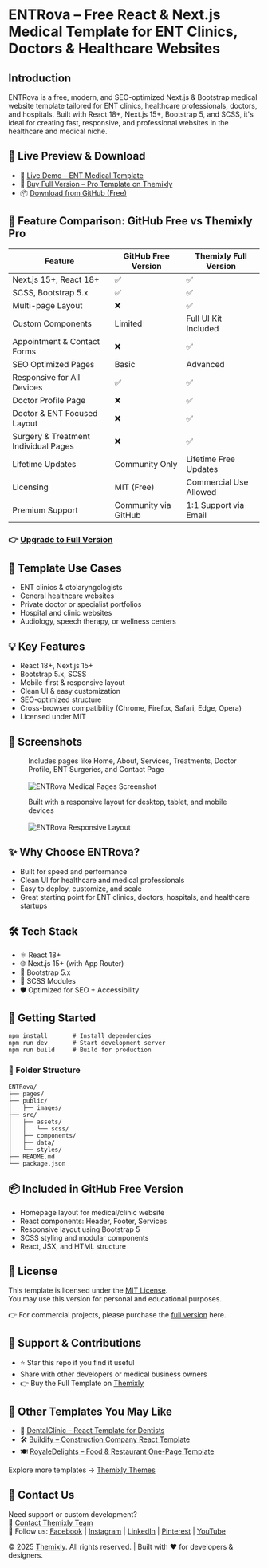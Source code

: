 <!DOCTYPE html>
<html lang="en">
<head>
  <meta charset="UTF-8" />
  <meta name="viewport" content="width=device-width, initial-scale=1.0"/>
  <meta name="description" content="ENTRova is a free, modern, and SEO-optimized React & Next.js template tailored for ENT clinics, doctors, and medical websites. Built with React 18+, Next.js 15+, Bootstrap 5 & SCSS." />
  <meta name="keywords" content="ENT Clinic Template, React Medical Template, Next.js Healthcare Template, Bootstrap Medical UI, Free Medical Template" />
  <meta name="author" content="Themixly Web" />
  <link rel="canonical" href="https://github.com/themixlyweb/nextjs-medical-website-template" />
</head>
<body>

<h1>ENTRova – Free React & Next.js Medical Template for ENT Clinics, Doctors & Healthcare Websites</h1>

<h2>Introduction</h2>
<p>ENTRova is a free, modern, and SEO-optimized Next.js & Bootstrap medical website template tailored for ENT clinics, healthcare professionals, doctors, and hospitals. Built with React 18+, Next.js 15+, Bootstrap 5, and SCSS, it's ideal for creating fast, responsive, and professional websites in the healthcare and medical niche.</p>

<h2>🔗 Live Preview & Download</h2>
<ul>
  <li>🚀 <a href="https://themixly.com/preview/61/ent-clinic-react-nextjs-template/" target="_blank"> Live Demo – ENT Medical Template</a></li>
  <li>🛒 <a href="https://themixly.com/themes/ent-clinic-react-nextjs-template/" target="_blank"> Buy Full Version – Pro Template on Themixly</a></li>
  <li>📦 <a href="https://github.com/themixlyweb/nextjs-medical-website-template" target="_blank"> Download from GitHub (Free)</a></li>
</ul>

<h2>🧩 Feature Comparison: GitHub Free vs Themixly Pro</h2>
<table>
  <thead>
    <tr><th>Feature</th><th>GitHub Free Version</th><th>Themixly Full Version</th></tr>
  </thead>
  <tbody>
    <tr><td>Next.js 15+, React 18+</td><td>✅</td><td>✅</td></tr>
    <tr><td>SCSS, Bootstrap 5.x</td><td>✅</td><td>✅</td></tr>
    <tr><td>Multi-page Layout</td><td>❌</td><td>✅</td></tr>
    <tr><td>Custom Components</td><td>Limited</td><td>Full UI Kit Included</td></tr>
    <tr><td>Appointment & Contact Forms</td><td>❌</td><td>✅</td></tr>
    <tr><td>SEO Optimized Pages</td><td>Basic</td><td>Advanced</td></tr>
    <tr><td>Responsive for All Devices</td><td>✅</td><td>✅</td></tr>
    <tr><td>Doctor Profile Page</td><td>❌</td><td>✅</td></tr>
    <tr><td>Doctor & ENT Focused Layout</td><td>❌</td><td>✅</td></tr>
    <tr><td>Surgery & Treatment Individual Pages</td><td>❌</td><td><span>✅</span></td></tr>
    <tr><td>Lifetime Updates</td><td>Community Only</td><td>Lifetime Free Updates</td></tr>
    <tr><td>Licensing</td><td>MIT (Free)</td><td>Commercial Use Allowed</td></tr>
    <tr><td>Premium Support</td><td>Community via GitHub</td><td>1:1 Support via Email</td></tr>
  </tbody>
</table>

<h3>👉 <a href="https://themixly.com/themes/ent-clinic-react-nextjs-template/" target="_blank"> Upgrade to Full Version</a></h3>

<h2>🧠 Template Use Cases</h2>
<ul>
  <li>ENT clinics & otolaryngologists</li>
  <li>General healthcare websites</li>
  <li>Private doctor or specialist portfolios</li>
  <li>Hospital and clinic websites</li>
  <li>Audiology, speech therapy, or wellness centers</li>
</ul>

<h2>💡 Key Features</h2>
<ul>
  <li>React 18+, Next.js 15+</li>
  <li>Bootstrap 5.x, SCSS</li>
  <li>Mobile-first & responsive layout</li>
  <li>Clean UI & easy customization</li>
  <li>SEO-optimized structure</li>
  <li>Cross-browser compatibility (Chrome, Firefox, Safari, Edge, Opera)</li>
  <li>Licensed under MIT</li>
</ul>

<h2>📸 Screenshots</h2>
<figure>
  <figcaption>Includes pages like Home, About, Services, Treatments, Doctor Profile, ENT Surgeries, and Contact Page</figcaption><br/>
  <img src="https://themixly.com/wp-content/uploads/2025/05/ENTRova-Product-Detail-Image2-scaled.png" alt="ENTRova Medical Pages Screenshot">
</figure>

<figure>
  <figcaption>Built with a responsive layout for desktop, tablet, and mobile devices</figcaption><br/>
  <img src="https://themixly.com/wp-content/uploads/2025/05/ENTRova-Product-Detail-Image3-scaled.png" alt="ENTRova Responsive Layout">
</figure>

<h2>✨ Why Choose ENTRova?</h2>
<ul>
  <li>Built for speed and performance</li>
  <li>Clean UI for healthcare and medical professionals</li>
  <li>Easy to deploy, customize, and scale</li>
  <li>Great starting point for ENT clinics, doctors, hospitals, and healthcare startups</li>
</ul>

<h2>🛠️ Tech Stack</h2>
<ul>
  <li>⚛️ React 18+</li>
  <li>🌐 Next.js 15+ (with App Router)</li>
  <li>🎨 Bootstrap 5.x</li>
  <li>🧩 SCSS Modules</li>
  <li>🛡️ Optimized for SEO + Accessibility</li>
</ul>

<h2>🚀 Getting Started</h2>
<pre><code>npm install       # Install dependencies
npm run dev       # Start development server
npm run build     # Build for production</code></pre>

<h3>📁 Folder Structure</h3>

<pre><code>ENTRova/
├── pages/
├── public/
│   ├── images/
├── src/
│   ├── assets/
│   │   └── scss/
│   ├── components/
│   ├── data/
│   └── styles/
├── README.md
└── package.json</code></pre>

<h2>📦 Included in GitHub Free Version</h2>
<ul>
  <li>Homepage layout for medical/clinic website</li>
  <li>React components: Header, Footer, Services</li>
  <li>Responsive layout using Bootstrap 5</li>
  <li>SCSS styling and modular components</li>
  <li>React, JSX, and HTML structure</li>
</ul>

<h2>📝 License</h2>
<p>This template is licensed under the <a href="https://github.com/themixlyweb/nextjs-medical-website-template/blob/main/LICENSE" target="_blank">MIT License</a>.<br>
You may use this version for personal and educational purposes.<br>
<p>👉 For commercial projects, please purchase the <a href="https://themixly.com/themes/ent-clinic-react-nextjs-template/" target="_blank">full version</a> here.</p>

<h2>📢 Support & Contributions</h2>
<ul>
  <li>⭐ Star this repo if you find it useful</li>
  <li>Share with other developers or medical business owners</li>
  <li>👉 Buy the Full Template on <a href="https://themixly.com/themes/ent-clinic-react-nextjs-template/" target="_blank">Themixly</a></li>
</ul>

<h2>🔗 Other Templates You May Like</h2>
<ul>
  <li>🦷 <a href="https://themixly.com/themes/dental-clinic-react-nextjs-template/" target="_blank">DentalClinic – React Template for Dentists</a></li>
  <li>🛠 <a href="https://themixly.com/themes/construction-company-react-nextjs-template/" target="_blank">Buildify – Construction Company React Template</a></li>
  <li>🍽 <a href="https://themixly.com/themes/gourmet-food-react-one-page-template/" target="_blank">RoyaleDelights – Food & Restaurant One-Page Template</a></li>
</ul>

<p>Explore more templates → <a href="https://themixly.com/themes" target="_blank">Themixly Themes</a></p>

<h2>🧾 Contact Us</h2>
<p>
  Need support or custom development?<br>
  📩 <a href="https://themixly.com/contact-us/" target="_blank">Contact Themixly Team</a><br>
  🔗 Follow us:
  <a href="https://www.facebook.com/profile.php?id=61576748155161" target="_blank">Facebook</a> |
  <a href="https://www.instagram.com/themixly/" target="_blank">Instagram</a> |
  <a href="https://www.linkedin.com/showcase/themixly" target="_blank">LinkedIn</a> |
  <a href="https://www.pinterest.com/Themixly" target="_blank">Pinterest</a> |
  <a href="https://www.youtube.com/@Thmixly" target="_blank">YouTube</a>
</p>

<footer>
  © 2025 <a href="https://themixly.com/" target="_blank">Themixly</a>. All rights reserved. | Built with ❤️ for developers & designers.
</footer>

</body>
</html>